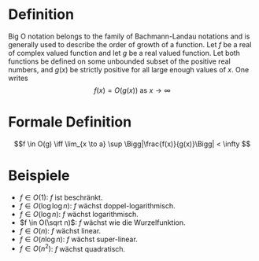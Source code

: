 

# Definition

Big O notation belongs to the family of Bachmann-Landau notations and is generally used to describe the order of growth of a function. Let $f$ be a real of complex valued function and let $g$ be a real valued function. Let both functions be defined on some unbounded subset of the positive real numbers, and $g(x)$ be strictly positive for all large enough values of $x$. One writes
$$f(x) = O(g(x)) \textrm{ as } x \to \infty$$


# Formale Definition

$$f \in O(g) \iff \lim_{x \to a} \sup \Bigg|\frac{f(x)}{g(x)}\Bigg| < \infty $$


# Beispiele

-   $f \in O(1)$: $f$ ist beschränkt.
-   $f \in O(\log \log n)$: $f$ wächst doppel-logarithmisch.
-   $f \in O(\log n)$: $f$ wächst logarithmisch.
-   $f \in O(\sqrt n)$: $f$ wächst wie die Wurzelfunktion.
-   $f \in O(n)$: $f$ wächst linear.
-   $f \in O(n\log n)$: $f$ wächst super-linear.
-   $f \in O(n^2)$: $f$ wächst quadratisch.

